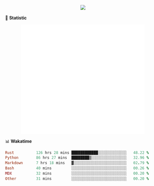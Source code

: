 <!-- https://github.com/DenverCoder1/readme-typing-svg -->
<p align="center">
<img src="https://readme-typing-svg.demolab.com?font=Orbitron&size=25&pause=1000&center=true&vCenter=true&random=false&width=600&lines=Welcome+to+my+GitHub+profile+page!" />



🌟 **Statistic**

<p align="center">
  <img width="400" align="top" src="https://github.com/fllesser/fllesser/blob/main/left.svg" />
  <img width="400" align="top" src="https://github.com/fllesser/fllesser/blob/main/right.svg" />
</p>


📊 **Wakatime**
<!--START_SECTION:waka-->

```ruby
Rust          126 hrs 28 mins ████████████░░░░░░░░░░░░░   48.22 %
Python        86 hrs 27 mins  ████████▒░░░░░░░░░░░░░░░░   32.96 %
Markdown      7 hrs 18 mins   ▓░░░░░░░░░░░░░░░░░░░░░░░░   02.79 %
Bash          40 mins         ░░░░░░░░░░░░░░░░░░░░░░░░░   00.26 %
MDX           32 mins         ░░░░░░░░░░░░░░░░░░░░░░░░░   00.20 %
Other         31 mins         ░░░░░░░░░░░░░░░░░░░░░░░░░   00.20 %
```

<!--END_SECTION:waka-->

